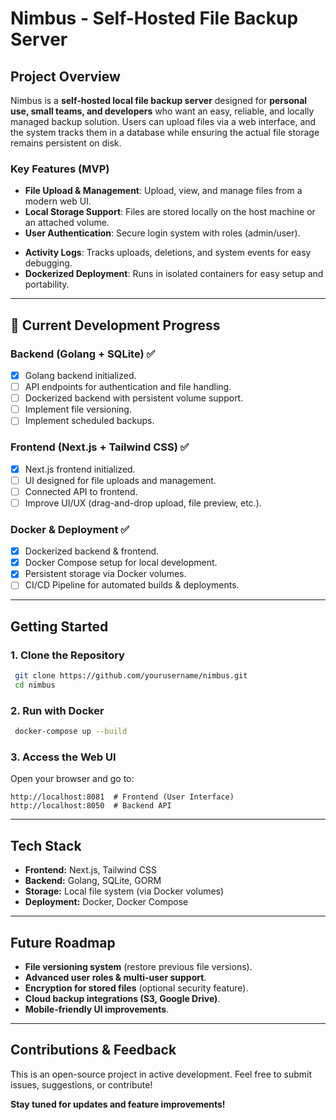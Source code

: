 # Nimbus - Self-Hosted File Backup Server

## Project Overview
Nimbus is a **self-hosted local file backup server** designed for **personal use, small teams, and developers** who want an easy, reliable, and locally managed backup solution. Users can upload files via a web interface, and the system tracks them in a database while ensuring the actual file storage remains persistent on disk.

### Key Features (MVP)
- **File Upload & Management**: Upload, view, and manage files from a modern web UI.
- **Local Storage Support**: Files are stored locally on the host machine or an attached volume.
- **User Authentication**: Secure login system with roles (admin/user).
<!-- - **Scheduled Backups**: Users can configure automated backups. -->
- **Activity Logs**: Tracks uploads, deletions, and system events for easy debugging.
- **Dockerized Deployment**: Runs in isolated containers for easy setup and portability.

---

## 🚀 Current Development Progress
### **Backend (Golang + SQLite)** ✅
- [x] Golang backend initialized.
- [ ] API endpoints for authentication and file handling.
- [ ] Dockerized backend with persistent volume support.
- [ ] Implement file versioning.
- [ ] Implement scheduled backups.

### **Frontend (Next.js + Tailwind CSS)** ✅
- [x] Next.js frontend initialized.
- [ ] UI designed for file uploads and management.
- [ ] Connected API to frontend.
- [ ] Improve UI/UX (drag-and-drop upload, file preview, etc.).

### **Docker & Deployment** ✅
- [x] Dockerized backend & frontend.
- [x] Docker Compose setup for local development.
- [x] Persistent storage via Docker volumes.
- [ ] CI/CD Pipeline for automated builds & deployments.

---

## Getting Started
### **1. Clone the Repository**
```bash
 git clone https://github.com/yourusername/nimbus.git
 cd nimbus
```

### **2. Run with Docker**
```bash
 docker-compose up --build
```

### **3. Access the Web UI**
Open your browser and go to:
```
http://localhost:8081  # Frontend (User Interface)
http://localhost:8050  # Backend API
```

---

## Tech Stack
- **Frontend:** Next.js, Tailwind CSS
- **Backend:** Golang, SQLite, GORM
- **Storage:** Local file system (via Docker volumes)
- **Deployment:** Docker, Docker Compose

---

## Future Roadmap
- **File versioning system** (restore previous file versions).
- **Advanced user roles & multi-user support**.
- **Encryption for stored files** (optional security feature).
- **Cloud backup integrations (S3, Google Drive)**.
- **Mobile-friendly UI improvements**.

---

## Contributions & Feedback
This is an open-source project in active development. Feel free to submit issues, suggestions, or contribute!

**Stay tuned for updates and feature improvements!**

